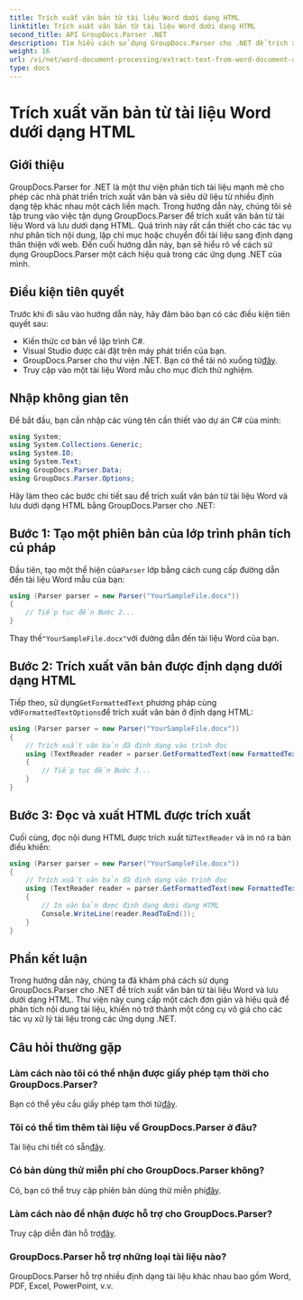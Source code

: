 ```yaml
---
title: Trích xuất văn bản từ tài liệu Word dưới dạng HTML
linktitle: Trích xuất văn bản từ tài liệu Word dưới dạng HTML
second_title: API GroupDocs.Parser .NET
description: Tìm hiểu cách sử dụng GroupDocs.Parser cho .NET để trích xuất văn bản từ tài liệu Word và lưu dưới dạng HTML. Hướng dẫn từng bước với các ví dụ về mã.
weight: 16
url: /vi/net/word-document-processing/extract-text-from-word-document-as-html/
type: docs
---
```

# Trích xuất văn bản từ tài liệu Word dưới dạng HTML

## Giới thiệu
GroupDocs.Parser for .NET là một thư viện phân tích tài liệu mạnh mẽ cho phép các nhà phát triển trích xuất văn bản và siêu dữ liệu từ nhiều định dạng tệp khác nhau một cách liền mạch. Trong hướng dẫn này, chúng tôi sẽ tập trung vào việc tận dụng GroupDocs.Parser để trích xuất văn bản từ tài liệu Word và lưu dưới dạng HTML. Quá trình này rất cần thiết cho các tác vụ như phân tích nội dung, lập chỉ mục hoặc chuyển đổi tài liệu sang định dạng thân thiện với web. Đến cuối hướng dẫn này, bạn sẽ hiểu rõ về cách sử dụng GroupDocs.Parser một cách hiệu quả trong các ứng dụng .NET của mình.
## Điều kiện tiên quyết
Trước khi đi sâu vào hướng dẫn này, hãy đảm bảo bạn có các điều kiện tiên quyết sau:
- Kiến thức cơ bản về lập trình C#.
- Visual Studio được cài đặt trên máy phát triển của bạn.
-  GroupDocs.Parser cho thư viện .NET. Bạn có thể tải nó xuống từ[đây](https://releases.groupdocs.com/parser/net/).
- Truy cập vào một tài liệu Word mẫu cho mục đích thử nghiệm.
## Nhập không gian tên
Để bắt đầu, bạn cần nhập các vùng tên cần thiết vào dự án C# của mình:
```csharp
using System;
using System.Collections.Generic;
using System.IO;
using System.Text;
using GroupDocs.Parser.Data;
using GroupDocs.Parser.Options;
```
Hãy làm theo các bước chi tiết sau để trích xuất văn bản từ tài liệu Word và lưu dưới dạng HTML bằng GroupDocs.Parser cho .NET:
## Bước 1: Tạo một phiên bản của lớp trình phân tích cú pháp
 Đầu tiên, tạo một thể hiện của`Parser` lớp bằng cách cung cấp đường dẫn đến tài liệu Word mẫu của bạn:
```csharp
using (Parser parser = new Parser("YourSampleFile.docx"))
{
    // Tiếp tục đến Bước 2...
}
```
 Thay thế`"YourSampleFile.docx"`với đường dẫn đến tài liệu Word của bạn.
## Bước 2: Trích xuất văn bản được định dạng dưới dạng HTML
 Tiếp theo, sử dụng`GetFormattedText` phương pháp cùng với`FormattedTextOptions`để trích xuất văn bản ở định dạng HTML:
```csharp
using (Parser parser = new Parser("YourSampleFile.docx"))
{
    // Trích xuất văn bản đã định dạng vào trình đọc
    using (TextReader reader = parser.GetFormattedText(new FormattedTextOptions(FormattedTextMode.Html)))
    {
        // Tiếp tục đến Bước 3...
    }
}
```
## Bước 3: Đọc và xuất HTML được trích xuất
 Cuối cùng, đọc nội dung HTML được trích xuất từ`TextReader` và in nó ra bàn điều khiển:
```csharp
using (Parser parser = new Parser("YourSampleFile.docx"))
{
    // Trích xuất văn bản đã định dạng vào trình đọc
    using (TextReader reader = parser.GetFormattedText(new FormattedTextOptions(FormattedTextMode.Html)))
    {
        // In văn bản được định dạng dưới dạng HTML
        Console.WriteLine(reader.ReadToEnd());
    }
}
```
## Phần kết luận
Trong hướng dẫn này, chúng ta đã khám phá cách sử dụng GroupDocs.Parser cho .NET để trích xuất văn bản từ tài liệu Word và lưu dưới dạng HTML. Thư viện này cung cấp một cách đơn giản và hiệu quả để phân tích nội dung tài liệu, khiến nó trở thành một công cụ vô giá cho các tác vụ xử lý tài liệu trong các ứng dụng .NET.

## Câu hỏi thường gặp
### Làm cách nào tôi có thể nhận được giấy phép tạm thời cho GroupDocs.Parser?
 Bạn có thể yêu cầu giấy phép tạm thời từ[đây](https://purchase.groupdocs.com/temporary-license/).
### Tôi có thể tìm thêm tài liệu về GroupDocs.Parser ở đâu?
 Tài liệu chi tiết có sẵn[đây](https://tutorials.groupdocs.com/parser/net/).
### Có bản dùng thử miễn phí cho GroupDocs.Parser không?
 Có, bạn có thể truy cập phiên bản dùng thử miễn phí[đây](https://releases.groupdocs.com/).
### Làm cách nào để nhận được hỗ trợ cho GroupDocs.Parser?
 Truy cập diễn đàn hỗ trợ[đây](https://forum.groupdocs.com/c/parser/17).
### GroupDocs.Parser hỗ trợ những loại tài liệu nào?
GroupDocs.Parser hỗ trợ nhiều định dạng tài liệu khác nhau bao gồm Word, PDF, Excel, PowerPoint, v.v.